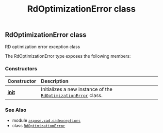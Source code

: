 ﻿---
title: RdOptimizationError class
second_title: Aspose.CAD for Python via .NET API References
description: 
type: docs
weight: 100
url: /python-net/aspose.cad.cadexceptions/rdoptimizationerror/
is_root: false
---

## RdOptimizationError class

RD optimization error exception class



The RdOptimizationError type exposes the following members:

### Constructors
| Constructor | Description |
| :- | :- |
| [__init__](/cad/python-net/aspose.cad.cadexceptions/rdoptimizationerror/__init__/#str) | Initializes a new instance of the [`RdOptimizationError`](/cad/python-net/aspose.cad.cadexceptions/rdoptimizationerror) class. |



### See Also
* module [`aspose.cad.cadexceptions`](..)
* class [`RdOptimizationError`](/cad/python-net/aspose.cad.cadexceptions/rdoptimizationerror)
